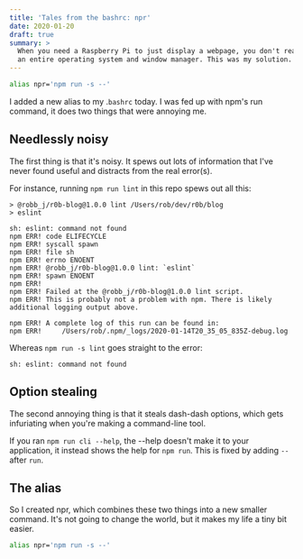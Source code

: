 ```yaml
---
title: 'Tales from the bashrc: npr'
date: 2020-01-20
draft: true
summary: >
  When you need a Raspberry Pi to just display a webpage, you don't really need
  an entire operating system and window manager. This was my solution.
---
```


```bash
alias npr='npm run -s --'
```

I added a new alias to my .`bashrc` today.
I was fed up with npm's run command,
it does two things that were annoying me.

## Needlessly noisy

The first thing is that it's noisy.
It spews out lots of information that I've never found useful
and distracts from the real error(s).

For instance, running `npm run lint` in this repo spews out all this:

```
> @robb_j/r0b-blog@1.0.0 lint /Users/rob/dev/r0b/blog
> eslint

sh: eslint: command not found
npm ERR! code ELIFECYCLE
npm ERR! syscall spawn
npm ERR! file sh
npm ERR! errno ENOENT
npm ERR! @robb_j/r0b-blog@1.0.0 lint: `eslint`
npm ERR! spawn ENOENT
npm ERR!
npm ERR! Failed at the @robb_j/r0b-blog@1.0.0 lint script.
npm ERR! This is probably not a problem with npm. There is likely additional logging output above.

npm ERR! A complete log of this run can be found in:
npm ERR!     /Users/rob/.npm/_logs/2020-01-14T20_35_05_835Z-debug.log
```

Whereas `npm run -s lint` goes straight to the error:

```
sh: eslint: command not found
```

## Option stealing

The second annoying thing is that it steals dash-dash options,
which gets infuriating when you're making a command-line tool.

If you ran `npm run cli --help`, the --help doesn't make it to your application,
it instead shows the help for `npm run`.
This is fixed by adding `--` after `run`.

## The alias

So I created npr, which combines these two things into a new smaller command.
It's not going to change the world, but it makes my life a tiny bit easier.

```bash
alias npr='npm run -s --'
```
